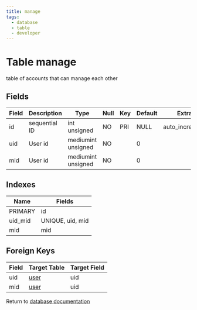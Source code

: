 ```yaml
---
title: manage
tags:
  - database
  - table
  - developer
---
```

# Table manage

table of accounts that can manage each other

## Fields

| Field | Description   | Type               | Null | Key | Default | Extra          |
| ----- | ------------- | ------------------ | ---- | --- | ------- | -------------- |
| id    | sequential ID | int unsigned       | NO   | PRI | NULL    | auto_increment |
| uid   | User id       | mediumint unsigned | NO   |     | 0       |                |
| mid   | User id       | mediumint unsigned | NO   |     | 0       |                |

## Indexes

| Name    | Fields           |
| ------- | ---------------- |
| PRIMARY | id               |
| uid_mid | UNIQUE, uid, mid |
| mid     | mid              |

## Foreign Keys

| Field | Target Table         | Target Field |
| ----- | -------------------- | ------------ |
| uid   | [user](./db_user.md) | uid          |
| mid   | [user](./db_user.md) | uid          |

Return to [database documentation](./index.md)
